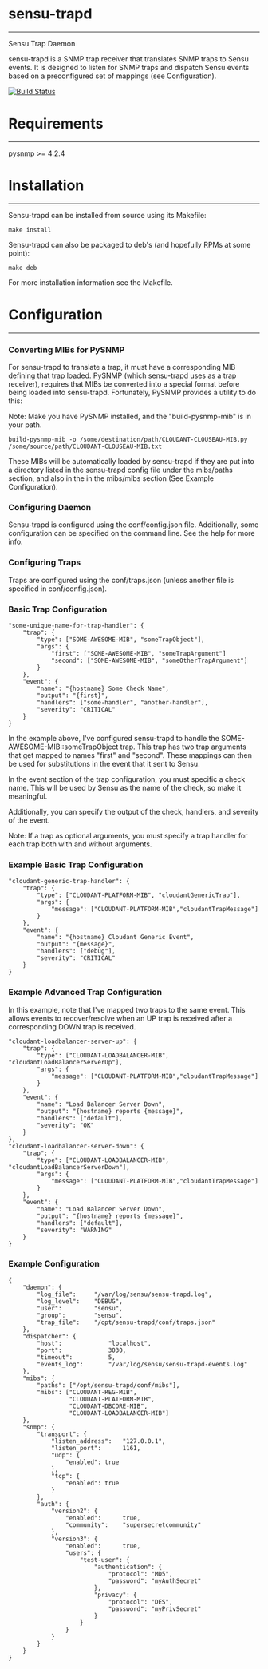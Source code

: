 # sensu-trapd
* * *

Sensu Trap Daemon

sensu-trapd is a SNMP trap receiver that translates SNMP traps to Sensu events.
It is designed to listen for SNMP traps and dispatch Sensu events based on a
preconfigured set of mappings (see Configuration).

[![Build Status](https://travis-ci.org/cloudant/sensu-trapd.png)](https://travis-ci.org/cloudant/sensu-trapd)

# Requirements
* * *

pysnmp >= 4.2.4

# Installation
* * *

Sensu-trapd can be installed from source using its Makefile:

```
make install
```

Sensu-trapd can also be packaged to deb's (and hopefully RPMs at some point):

```
make deb
```

For more installation information see the Makefile.

# Configuration
* * *

### Converting MIBs for PySNMP

For sensu-trapd to translate a trap, it must have a corresponding MIB defining
that trap loaded. PySNMP (which sensu-trapd uses as a trap receiver), requires
that MIBs be converted into a special format before being loaded into
sensu-trapd. Fortunately, PySNMP provides a utility to do this:

Note: Make you have PySNMP installed, and the "build-pysnmp-mib" is in your path.

```
build-pysnmp-mib -o /some/destination/path/CLOUDANT-CLOUSEAU-MIB.py /some/source/path/CLOUDANT-CLOUSEAU-MIB.txt
```

These MIBs will be automatically loaded by sensu-trapd if they are put into
a directory listed in the sensu-trapd config file under the mibs/paths section,
and also in the in the mibs/mibs section (See Example Configuration).

### Configuring Daemon

Sensu-trapd is configured using the conf/config.json file. Additionally, some
configuration can be specified on the command line. See the help for more info.

### Configuring Traps

Traps are configured using the conf/traps.json (unless another file is specified
in conf/config.json).

### Basic Trap Configuration
```
"some-unique-name-for-trap-handler": {
    "trap": {
        "type": ["SOME-AWESOME-MIB", "someTrapObject"],
        "args": {
            "first": ["SOME-AWESOME-MIB", "someTrapArgument"]
            "second": ["SOME-AWESOME-MIB", "someOtherTrapArgument"]
        }
    },
    "event": {
        "name": "{hostname} Some Check Name",
        "output": "{first}",
        "handlers": ["some-handler", "another-handler"],
        "severity": "CRITICAL"
    }
}
```

In the example above, I've configured sensu-trapd to handle the
SOME-AWESOME-MIB::someTrapObject trap. This trap has two trap arguments that
get mapped to names "first" and "second". These mappings can then be used for
substitutions in the event that it sent to Sensu.

In the event section of the trap configuration, you must specific a check name.
This will be used by Sensu as the name of the check, so make it meaningful.

Additionally, you can specify the output of the check, handlers, and severity of
the event. 

Note: If a trap as optional arguments, you must specify a trap handler for
each trap both with and without arguments.

### Example Basic Trap Configuration
```
"cloudant-generic-trap-handler": {
    "trap": {
        "type": ["CLOUDANT-PLATFORM-MIB", "cloudantGenericTrap"],
        "args": {
            "message": ["CLOUDANT-PLATFORM-MIB","cloudantTrapMessage"]
        }
    },
    "event": {
        "name": "{hostname} Cloudant Generic Event",
        "output": "{message}",
        "handlers": ["debug"],
        "severity": "CRITICAL"
    }
}
```

### Example Advanced Trap Configuration

In this example, note that I've mapped two traps to the same event. This allows
events to recover/resolve when an UP trap is received after a corresponding DOWN
trap is received.

```
"cloudant-loadbalancer-server-up": {
    "trap": {
        "type": ["CLOUDANT-LOADBALANCER-MIB", "cloudantLoadBalancerServerUp"],
        "args": {
            "message": ["CLOUDANT-PLATFORM-MIB","cloudantTrapMessage"]
        }
    },
    "event": {
        "name": "Load Balancer Server Down",
        "output": "{hostname} reports {message}",
        "handlers": ["default"],
        "severity": "OK"
    }
},
"cloudant-loadbalancer-server-down": {
    "trap": {
        "type": ["CLOUDANT-LOADBALANCER-MIB", "cloudantLoadBalancerServerDown"],
        "args": {
            "message": ["CLOUDANT-PLATFORM-MIB","cloudantTrapMessage"]
        }
    },
    "event": {
        "name": "Load Balancer Server Down",
        "output": "{hostname} reports {message}",
        "handlers": ["default"],
        "severity": "WARNING"
    }
}
```

### Example Configuration
```
{
    "daemon": {
        "log_file":     "/var/log/sensu/sensu-trapd.log",
        "log_level":    "DEBUG",
        "user":         "sensu",
        "group":        "sensu",
        "trap_file":    "/opt/sensu-trapd/conf/traps.json"
    },
    "dispatcher": {
        "host":             "localhost",
        "port":             3030,
        "timeout":          5,
        "events_log":       "/var/log/sensu/sensu-trapd-events.log"
    },
    "mibs": {
        "paths": ["/opt/sensu-trapd/conf/mibs"],
        "mibs": ["CLOUDANT-REG-MIB",
                 "CLOUDANT-PLATFORM-MIB",
                 "CLOUDANT-DBCORE-MIB",
                 "CLOUDANT-LOADBALANCER-MIB"]
    },
    "snmp": {
        "transport": {
            "listen_address":   "127.0.0.1",
            "listen_port":      1161,
            "udp": {
                "enabled": true
            },
            "tcp": {
                "enabled": true
            }
        },
        "auth": {
            "version2": {
                "enabled":      true,
                "community":    "supersecretcommunity"
            },
            "version3": {
                "enabled":      true,
                "users": {
                    "test-user": {
                        "authentication": {
                            "protocol": "MD5",
                            "password": "myAuthSecret"
                        },
                        "privacy": {
                            "protocol": "DES",
                            "password": "myPrivSecret"
                        }
                    }
                }
            }
        }
    }
}
```
